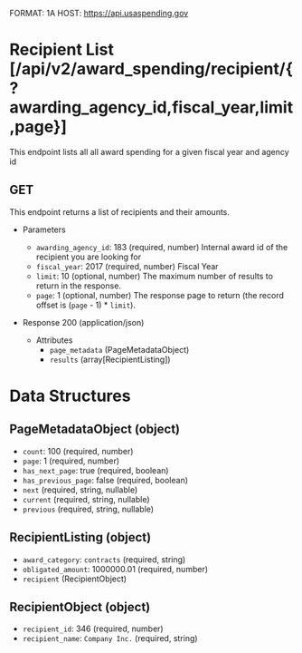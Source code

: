 FORMAT: 1A
HOST: https://api.usaspending.gov

# Recipient List [/api/v2/award_spending/recipient/{?awarding_agency_id,fiscal_year,limit,page}]

This endpoint lists all all award spending for a given fiscal year and agency id

## GET

This endpoint returns a list of recipients and their amounts.

+ Parameters
    + `awarding_agency_id`: 183 (required, number)
        Internal award id of the recipient you are looking for
    + `fiscal_year`: 2017 (required, number)
        Fiscal Year
    + `limit`: 10 (optional, number)
        The maximum number of results to return in the response.
    + `page`: 1 (optional, number)
        The response page to return (the record offset is (`page` - 1) * `limit`).

+ Response 200 (application/json)
    + Attributes
        + `page_metadata` (PageMetadataObject)
        + `results` (array[RecipientListing])

# Data Structures

## PageMetadataObject (object)
+ `count`: 100 (required, number)
+ `page`: 1 (required, number)
+ `has_next_page`: true (required, boolean)
+ `has_previous_page`: false (required, boolean)
+ `next` (required, string, nullable)
+ `current` (required, string, nullable)
+ `previous` (required, string, nullable)

## RecipientListing (object)
+ `award_category`: `contracts` (required, string)
+ `obligated_amount`: 1000000.01 (required, number)
+ `recipient` (RecipientObject)

        
## RecipientObject (object)
+ `recipient_id`: 346 (required, number)
+ `recipient_name`: `Company Inc.` (required, string)